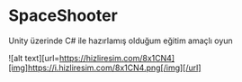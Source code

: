 # SpaceShooter
 Unity üzerinde C# ile hazırlamış olduğum eğitim amaçlı oyun

![alt text][url=https://hizliresim.com/8x1CN4][img]https://i.hizliresim.com/8x1CN4.png[/img][/url]
